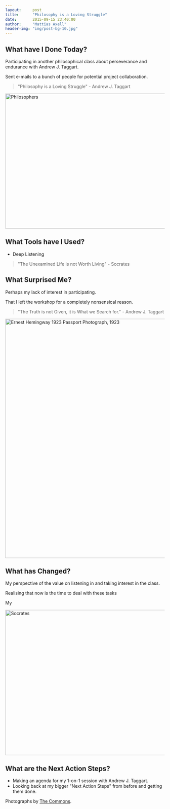```yaml
---
layout:     post
title:      "Philosophy is a Loving Struggle"
date:       2015-09-15 23:40:00
author:     "Mattias Axell"
header-img: "img/post-bg-10.jpg"
---
```


<h2 class="section-heading">What have I Done Today?</h2>

<p>Participating in another philosophical class about perseverance and endurance with Andrew J. Taggart.</p>

<p>Sent e-mails to a bunch of people for potential project collaboration.</p>

<blockquote>"Philosophy is a Loving Struggle" - Andrew J. Taggart</blockquote>

<a data-flickr-embed="true"  href="https://www.flickr.com/photos/montrealprotest/19980478545/in/photolist-wrBbap-bMjNSZ-oupzuG-oeXwJt-oeWS3b-oeX1zS-oeXzFR-oeWM5r-oupGdm-oupDGQ-oeWMqg-oeWMfM-owpDGd-owrthz-owrxve-owatnx-owrypP-owaxf2-owapSg-oeWvSo-oeWNHX-oupEvJ-oeWwdd-oeWz8S-oeWEZm-oeWA25-oeWQiF-oeWBxm-oeWFRS-oupJzf-owawg8-oeWVXW-oeWTXd-oeXFnF-owemF1-oupJdy-oeWJSG-oycoF4-oeWVxP-owasaT-owamTv-oeWWCJ-oeXB3P-oeK3Je-oeWS8x-oeK79F-owedch-oxYJHe-oxYF2r-oeWRr2" title="Philosophers"><img src="https://farm1.staticflickr.com/471/19980478545_46a35f5b05_z.jpg" width="640" height="427" alt="Philosophers"></a><script async src="//embedr.flickr.com/assets/client-code.js" charset="utf-8"></script>

<h2 class="section-heading">What Tools have I Used?</h2>

- Deep Listening

<blockquote>"The Unexamined Life is not Worth Living" - Socrates</blockquote>

<h2 class="section-heading">What Surprised Me?</h2>

<p>Perhaps my lack of interest in participating.</p>

<p>That I left the workshop for a completely nonsensical reason.</p>

<blockquote>"The Truth is not Given, it is What we Search for." - Andrew J. Taggart</blockquote>

<a data-flickr-embed="true"  href="https://www.flickr.com/photos/usnationalarchives/5842522502/in/photolist-9UhsoA-tkVN2p-8vSRF9-c7zCYJ-kVR1cD-kVR9a2-kVR952-kVR8YR-7AtmHY-8amQA7-xbWx5h-xc5GbN-wwEreq-r8h7gR-rRVXgm" title="Ernest Hemingway 1923 Passport Photograph, 1923"><img src="https://farm6.staticflickr.com/5263/5842522502_28b8474baf_b.jpg" width="606" height="756" alt="Ernest Hemingway 1923 Passport Photograph, 1923"></a><script async src="//embedr.flickr.com/assets/client-code.js" charset="utf-8"></script>

<h2 class="section-heading">What has Changed?</h2>

<p>My perspective of the value on listening in and taking interest in the class.</p>

<p>Realising that now is the time to deal with these tasks</p>

<p>My </p>

<a data-flickr-embed="true"  href="https://www.flickr.com/photos/publicresourceorg/16627806509/in/photolist-rkkRz8-rZtnH4-rFMQAb-rW1Wj3-r2uc2R-rFC4cJ-ia59Ld-ia3J9Z-ia3k6N-hWgBq3-hSdJU1-hScRDH-hSa4oc-hS9ZzF-hSaJiz-hS8KwR-hS6vSo-hS5CXM-hS5shQ-hS4m6H-hS4G1R-hS2X5A-hS1fkR-hRZimH-hRYeC1-ovDGzN-oupw6s-odomyd-ovqkeA-ouKmqa-tyqRFy-oeUZea-ouxdX2-oeYebU-ouRpmG-oukbpM-oeZWfA-oeVgGR-ot8FXY-ow9nWC-owaBag-osNFd9-ovT24x-oexjBR-oeUdeP-odFSGn-ot8Nnt-ounL4r-odnqAR-oeS869" title="Socrates"><img src="https://farm9.staticflickr.com/8629/16627806509_8d15876245_z.jpg" width="640" height="459" alt="Socrates"></a><script async src="//embedr.flickr.com/assets/client-code.js" charset="utf-8"></script>

<h2 class="section-heading">What are the Next Action Steps?</h2>

- Making an agenda for my 1-on-1 session with Andrew J. Taggart.
- Looking back at my bigger "Next Action Steps" from before and getting them done.

Photographs by <a href="https://www.flickr.com/commons">The Commons</a>.
